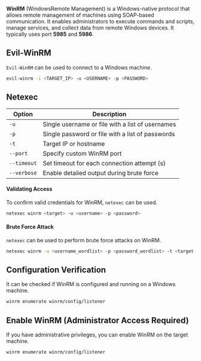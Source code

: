 **WinRM** (WindowsRemote Management) is a Windows-native protocol that allows remote management of machines using SOAP-based communication. It enables administrators to execute commands and scripts, manage services, and collect data from remote Windows devices. It typically uses port **5985** and **5986**.

## Evil-WinRM
`Evil-WinRM` can be used to connect to a Windows machine.

```bash
evil-winrm -i <TARGET_IP> -u <USERNAME> -p <PASSWORD>
```

## Netexec

| **Option**  | **Description**                                  |
| ----------- | ------------------------------------------------ |
| `-u`        | Single username or file with a list of usernames |
| `-p`        | Single password or file with a list of passwords |
| `-t`        | Target IP or hostname                            |
| `--port`    | Specify custom WinRM port                        |
| `--timeout` | Set timeout for each connection attempt (s)      |
| `--verbose` | Enable detailed output during brute force        |

#### Validating Access 
To confirm valid credentials for WinRM, `netexec` can be used.

```bash
netexec winrm <target> -u <username> -p <password>
```

#### Brute Force Attack   
`netexec` can be used to perform brute force attacks on WinRM.

```bash
netexec winrm -u <username_wordlist> -p <password_wordlist> -t <target-ip>
```

## Configuration Verification  
It can be checked if WinRM is configured and running on a Windows machine.

```bash
winrm enumerate winrm/config/listener
```

## Enable WinRM (Administrator Access Required)  
If you have administrative privileges, you can enable WinRM on the target machine.

```bash
winrm enumerate winrm/config/listener
```